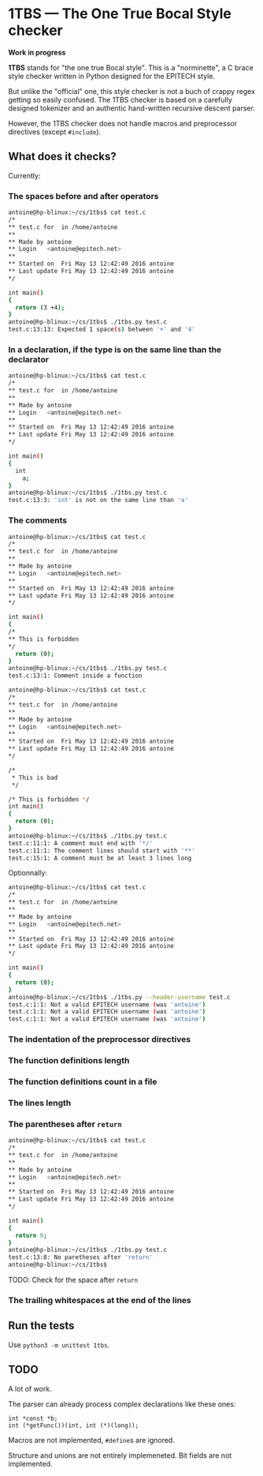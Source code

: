 # 1TBS — The One True Bocal Style checker

**Work in progress**

**1TBS** stands for "the one true Bocal style". This is a "norminette",
a C brace style checker written in Python designed for the EPITECH style.

But unlike the "official" one, this style checker is not a buch of crappy
regex getting so easily confused.
The 1TBS checker is based on a carefully designed tokenizer and an
authentic hand-written recursive descent parser.

However, the 1TBS checker does not handle macros and preprocessor
directives (except `#include`).

## What does it checks?

Currently:

### The spaces before and after operators

```sh
antoine@hp-blinux:~/cs/1tbs$ cat test.c
/*
** test.c for  in /home/antoine
**
** Made by antoine
** Login   <antoine@epitech.net>
**
** Started on  Fri May 13 12:42:49 2016 antoine
** Last update Fri May 13 12:42:49 2016 antoine
*/

int main()
{
  return (3 +4);
}
antoine@hp-blinux:~/cs/1tbs$ ./1tbs.py test.c
test.c:13:13: Expected 1 space(s) between '+' and '4'
```

### In a declaration, if the type is on the same line than the declarator

```sh
antoine@hp-blinux:~/cs/1tbs$ cat test.c
/*
** test.c for  in /home/antoine
**
** Made by antoine
** Login   <antoine@epitech.net>
**
** Started on  Fri May 13 12:42:49 2016 antoine
** Last update Fri May 13 12:42:49 2016 antoine
*/

int main()
{
  int
    a;
}
antoine@hp-blinux:~/cs/1tbs$ ./1tbs.py test.c
test.c:13:3: 'int' is not on the same line than 'a'
```

### The comments

```sh
antoine@hp-blinux:~/cs/1tbs$ cat test.c
/*
** test.c for  in /home/antoine
**
** Made by antoine
** Login   <antoine@epitech.net>
**
** Started on  Fri May 13 12:42:49 2016 antoine
** Last update Fri May 13 12:42:49 2016 antoine
*/

int main()
{
/*
** This is forbidden
*/
  return (0);
}
antoine@hp-blinux:~/cs/1tbs$ ./1tbs.py test.c
test.c:13:1: Comment inside a function
```

```sh
antoine@hp-blinux:~/cs/1tbs$ cat test.c
/*
** test.c for  in /home/antoine
**
** Made by antoine
** Login   <antoine@epitech.net>
**
** Started on  Fri May 13 12:42:49 2016 antoine
** Last update Fri May 13 12:42:49 2016 antoine
*/

/*
 * This is bad
 */

/* This is forbidden */
int main()
{
  return (0);
}
antoine@hp-blinux:~/cs/1tbs$ ./1tbs.py test.c
test.c:11:1: A comment must end with '*/'
test.c:11:1: The comment lines should start with '**'
test.c:15:1: A comment must be at least 3 lines long
```

Optionnally:

```sh
antoine@hp-blinux:~/cs/1tbs$ cat test.c
/*
** test.c for  in /home/antoine
**
** Made by antoine
** Login   <antoine@epitech.net>
**
** Started on  Fri May 13 12:42:49 2016 antoine
** Last update Fri May 13 12:42:49 2016 antoine
*/

int main()
{
  return (0);
}
antoine@hp-blinux:~/cs/1tbs$ ./1tbs.py --header-username test.c
test.c:1:1: Not a valid EPITECH username (was 'antoine')
test.c:1:1: Not a valid EPITECH username (was 'antoine')
test.c:1:1: Not a valid EPITECH username (was 'antoine')
```

### The indentation of the preprocessor directives

### The function definitions length

### The function definitions count in a file

### The lines length

### The parentheses after `return`

```sh
antoine@hp-blinux:~/cs/1tbs$ cat test.c
/*
** test.c for  in /home/antoine
**
** Made by antoine
** Login   <antoine@epitech.net>
**
** Started on  Fri May 13 12:42:49 2016 antoine
** Last update Fri May 13 12:42:49 2016 antoine
*/

int main()
{
  return 0;
}
antoine@hp-blinux:~/cs/1tbs$ ./1tbs.py test.c
test.c:13:8: No paretheses after 'return'
antoine@hp-blinux:~/cs/1tbs$
```

TODO: Check for the space after `return`

### The trailing whitespaces at the end of the lines



## Run the tests

Use `python3 -m unittest 1tbs`.

## TODO

A lot of work.

The parser can already process complex declarations like these ones:

```
int *const *b;
int (*getFunc())(int, int (*)(long));
```

Macros are not implemented, `#define`s are ignored.

Structure and unions are not entirely implemeneted. Bit fields are
not implemented.
